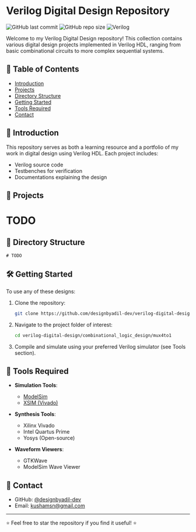 # Verilog Digital Design Repository

![GitHub last commit](https://img.shields.io/github/last-commit/designbyadil-dev/verilog-digital-design)
![GitHub repo size](https://img.shields.io/github/repo-size/designbyadil-dev/verilog-digital-design)
![Verilog](https://img.shields.io/badge/Verilog-FF0000?style=flat&logo=verilog)

Welcome to my Verilog Digital Design repository! This collection contains various digital design projects implemented in Verilog HDL, ranging from basic combinational circuits to more complex sequential systems.

## 📌 Table of Contents
- [Introduction](#-introduction)
- [Projects](#-projects)
- [Directory Structure](#-directory-structure)
- [Getting Started](#-getting-started)
- [Tools Required](#-tools-required)
- [Contact](#-contact)

## 🌟 Introduction
This repository serves as both a learning resource and a portfolio of my work in digital design using Verilog HDL. Each project includes:
- Verilog source code
- Testbenches for verification
- Documentations explaining the design

## 🚀 Projects


# TODO



## 📂 Directory Structure
```
# TODO

```

## 🛠 Getting Started
To use any of these designs:

1. Clone the repository:
   ```bash
   git clone https://github.com/designbyadil-dev/verilog-digital-design.git
   ```

2. Navigate to the project folder of interest:
   ```bash
   cd verilog-digital-design/combinational_logic_design/mux4to1
   ```

3. Compile and simulate using your preferred Verilog simulator (see Tools section).

## 🔧 Tools Required
- **Simulation Tools**:
  - [ModelSim](https://www.mentor.com/products/fv/modelsim/)
  - [XSIM (Vivado)](https://www.xilinx.com/products/design-tools/vivado.html)
  
- **Synthesis Tools**:
  - Xilinx Vivado
  - Intel Quartus Prime
  - Yosys (Open-source)

- **Waveform Viewers**:
  - GTKWave
  - ModelSim Wave Viewer


## 📧 Contact
- GitHub: [@designbyadil-dev](https://github.com/designbyadil-dev)  
- Email: [kushamsn@gmail.com](mailto:kushamsn@gmail.com)



---

⭐ Feel free to star the repository if you find it useful! ⭐
